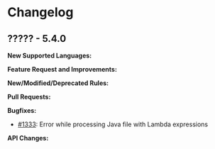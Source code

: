 # Changelog

## ????? - 5.4.0

**New Supported Languages:**

**Feature Request and Improvements:**

**New/Modified/Deprecated Rules:**

**Pull Requests:**

**Bugfixes:**

*   [#1333](https://sourceforge.net/p/pmd/bugs/1333/): Error while processing Java file with Lambda expressions

**API Changes:**
